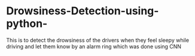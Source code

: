 # Drowsiness-Detection-using-python-
This is to detect the drowsiness of the drivers when they feel sleepy while driving and let them know by an alarm ring which was done using CNN
